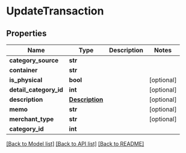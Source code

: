 # UpdateTransaction

## Properties
Name | Type | Description | Notes
------------ | ------------- | ------------- | -------------
**category_source** | **str** |  | 
**container** | **str** |  | 
**is_physical** | **bool** |  | [optional] 
**detail_category_id** | **int** |  | [optional] 
**description** | [**Description**](Description.md) |  | [optional] 
**memo** | **str** |  | [optional] 
**merchant_type** | **str** |  | [optional] 
**category_id** | **int** |  | 

[[Back to Model list]](../README.md#documentation-for-models) [[Back to API list]](../README.md#documentation-for-api-endpoints) [[Back to README]](../README.md)


